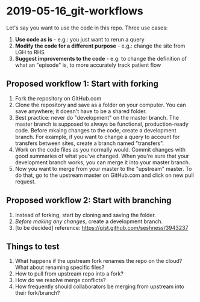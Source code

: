 # 2019-05-16_git-workflows

Let's say you want to use the code in this repo. Three use cases: 
1. **Use code as is**  - e.g.:  you just want to rerun a query 
2. **Modify the code for a different purpose**  - e.g.: change the site from LGH to RHS
3. **Suggest improvements to the code**  - e.g: to change the definition of what an "episode" is, to more accurately track patient flow

## Proposed workflow 1: Start with forking 
1. Fork the repository on GitHub.com
2. Clone the repository and save as a folder on your computer. You can save anywhere; it doesn't have to be a shared folder. 
3. Best practice: never do "development" on the master branch. The master branch is supposed to always be functional, production-ready code. Before mkaing changes to the code, create a development branch. For example, if you want to change a query to account for transfers between sites, create a branch named "transfers". 
3. Work on the code files as you normally would. Commit changes with good summaries of what you've changed. When you're sure that your development branch works, you can merge it into your master branch. 
4. Now you want to merge from your master to the "upstream" master. To do that, go to the upstream master on GitHub.com and click on new pull request. 

## Proposed workflow 2: Start with branching 
1. Instead of forking, start by cloning and saving the folder. 
2. *Before making any changes*, create a development branch. 
3. [to be decided] 
reference: https://gist.github.com/seshness/3943237 


## Things to test
1. What happens if the upstream fork renames the repo on the cloud? What about renaming specific files? 
2. How to pull from upstream repo into a fork? 
3. How do we resolve merge conflicts? 
4. How frequently should collaborators be merging from upstream into their fork/branch? 

